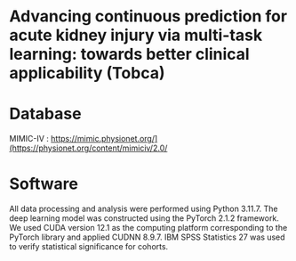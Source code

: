 # Advancing continuous prediction for acute kidney injury via multi-task learning: towards better clinical applicability (Tobca)


# Database
MIMIC-IV : https://mimic.physionet.org/](https://physionet.org/content/mimiciv/2.0/


# Software
All data processing and analysis were performed using Python 3.11.7. The deep learning model was constructed using the PyTorch 2.1.2 framework. 
We used CUDA version 12.1 as the computing platform corresponding to the PyTorch library and applied CUDNN 8.9.7. 
IBM SPSS Statistics 27 was used to verify statistical significance for cohorts. 
